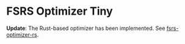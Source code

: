 # FSRS Optimizer Tiny

**Update**: The Rust-based optimizer has been implemented. See [fsrs-optimizer-rs](https://github.com/open-spaced-repetition/fsrs-optimizer-rs).
